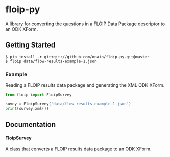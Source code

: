 # floip-py

A library for converting the questions in a FLOIP Data Package descriptor to an
ODK XForm.

## Getting Started

    $ pip install -r git+git://github.com/onaio/floip-py.git@master
    $ floip data/flow-results-example-1.json


### Example

Reading a FLOIP results data package and generating the XML ODK XForm.

```python
from floip import FloipSurvey

suvey = FloipSurvey('data/flow-results-example-1.json')
print(survey.xml())
```

## Documentation

#### FloipSurvey

A class that converts a FLOIP results data package to an ODK XForm.
